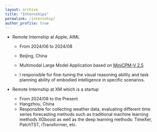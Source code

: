 ```yaml
---
layout: archive
title: "Internships"
permalink: /internship/
author_profile: true
---
```


- Remote Internship at Apple, AIML

  - From 2024/06 to 2024/08

  - Beijing, China

  - Multimodal Large Model Application based on [MiniCPM-V 2.5](https://github.com/OpenBMB/MiniCPM-V)

  - I responsible for fine-tuning the visual reasoning ability and task planning ability of embodied intelligence in specific scenarios.

    

- Remote Internship at XM which is a startup

  - From 2024/08 to the Present
  - Hangzhou, China
  - Responsible for collecting weather data, evaluating different time series forecasting methods such as traditional machine learning methods XGboost as well as the deep learning methods: TimeXer, PatchTST, iTransformer, etc.
